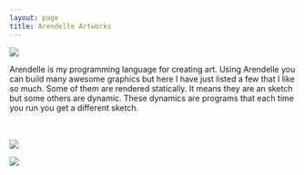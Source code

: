 ```yaml
---
layout: page
title: Arendelle Artworks
---
```


![](http://kary.us/Graphics/artworks/arendelle/veryFirstLoop.png)<br>

Arendelle is my programming language for creating art. Using Arendelle you can build many awesome graphics but here I have just listed a few that I like so much. Some of them are rendered statically. It means they are an sketch but some others are dynamic. These dynamics are programs that each time you run you get a different sketch.<br><br><br>

![](http://kary.us/Graphics/artworks/arendelle/Q-Bert.png)<br>


[![](http://kary.us/Graphics/artworks/arendelle/10PRINT.png)](http://github.com/pmkary/10print)